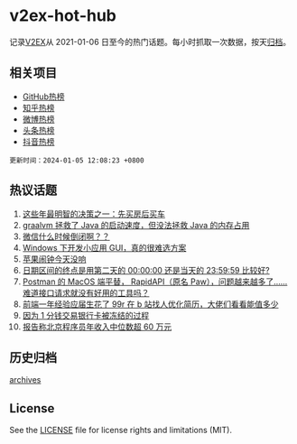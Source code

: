 # v2ex-hot-hub

 记录[V2EX](https://www.v2ex.com/)从 2021-01-06 日至今的热门话题。每小时抓取一次数据，按天[归档](archives)。
 
 ## 相关项目

- [GitHub热榜](https://github.com/snaildev/github-hot-hub)
- [知乎热榜](https://github.com/snaildev/zhihu-hot-hub)
- [微博热榜](https://github.com/snaildev/weibo-hot-hub)
- [头条热榜](https://github.com/snaildev/toutiao-hot-hub)
- [抖音热榜](https://github.com/snaildev/douyin-hot-hub)


 `更新时间：2024-01-05 12:08:23 +0800`

## 热议话题

1. [这些年最明智的决策之一：先买房后买车](https://www.v2ex.com/t/1005799)
1. [graalvm 拯救了 Java 的启动速度，但没法拯救 Java 的内存占用](https://www.v2ex.com/t/1005841)
1. [微信什么时候倒闭啊？？](https://www.v2ex.com/t/1006004)
1. [Windows 下开发小应用 GUI，真的很难选方案](https://www.v2ex.com/t/1005903)
1. [苹果闹钟今天没响](https://www.v2ex.com/t/1006003)
1. [日期区间的终点是用第二天的 00:00:00 还是当天的 23:59:59 比较好?](https://www.v2ex.com/t/1006014)
1. [Postman 的 MacOS 端平替， RapidAPI（原名 Paw），问题越来越多了……难道接口请求就没有好用的工具吗？](https://www.v2ex.com/t/1005826)
1. [前端一年经验应届生花了 99r 在 b 站找人优化简历，大佬们看看能值多少](https://www.v2ex.com/t/1005917)
1. [因为 1 分钱交易银行卡被冻结的过程](https://www.v2ex.com/t/1005869)
1. [报告称北京程序员年收入中位数超 60 万元](https://www.v2ex.com/t/1006022)

## 历史归档

[archives](archives)

## License

See the [LICENSE](LICENSE) file for license rights and limitations (MIT).
